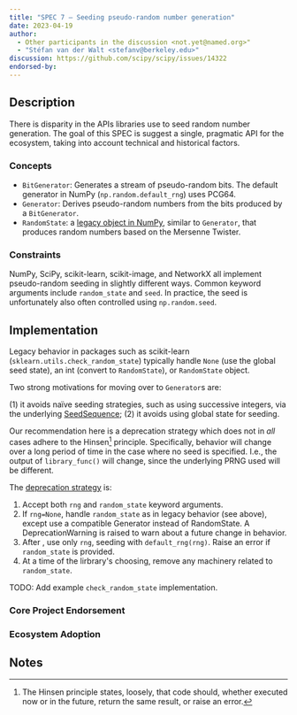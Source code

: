 ```yaml
---
title: "SPEC 7 — Seeding pseudo-random number generation"
date: 2023-04-19
author:
  - Other participants in the discussion <not.yet@named.org>"
  - "Stéfan van der Walt <stefanv@berkeley.edu>"
discussion: https://github.com/scipy/scipy/issues/14322
endorsed-by:
---
```


## Description

<!--
Briefly and clearly describe the proposal.
Explain the general need and the advantages of this specific proposal.
If relevant, include examples of how the new functionality would be used,
intended use-cases, and pseudo-code illustrating its use.
-->

There is disparity in the APIs libraries use to seed random number generation.
The goal of this SPEC is suggest a single, pragmatic API for the ecosystem, taking into account technical and historical factors.

### Concepts

- `BitGenerator`: Generates a stream of pseudo-random bits. The default generator in NumPy (`np.random.default_rng`) uses PCG64.
- `Generator`: Derives pseudo-random numbers from the bits produced by a `BitGenerator`.
- `RandomState`: a [legacy object in NumPy](https://numpy.org/doc/stable/reference/random/index.html), similar to `Generator`, that produces random numbers based on the Mersenne Twister.

### Constraints

NumPy, SciPy, scikit-learn, scikit-image, and NetworkX all implement pseudo-random seeding in slightly different ways.
Common keyword arguments include `random_state` and `seed`.
In practice, the seed is unfortunately also often controlled using `np.random.seed`.

## Implementation

<!--
Discuss how this would be implemented.
-->

Legacy behavior in packages such as scikit-learn (`sklearn.utils.check_random_state`) typically handle `None` (use the global seed state), an int (convert to `RandomState`), or `RandomState` object.

Two strong motivations for moving over to `Generator`s are:

(1) it avoids naïve seeding strategies, such as using successive integers, via the underlying [SeedSequence](https://numpy.org/doc/stable/reference/random/parallel.html#seedsequence-spawning);
(2) it avoids using global state for seeding.

Our recommendation here is a deprecation strategy which does not in _all_ cases adhere to the Hinsen[^hinsen] principle. Specifically, behavior will change over a long period of time in the case where no seed is specified. I.e., the output of `library_func()` will change, since the underlying PRNG used will be different.

The [deprecation strategy](https://github.com/scientific-python/specs/pull/180#issuecomment-1515248009) is:

1. Accept both `rng` and `random_state` keyword arguments.
2. If `rng=None`, handle `random_state` as in legacy behavior (see above), except use a compatible Generator instead of RandomState.
   A DeprecationWarning is raised to warn about a future change in behavior.
3. After <X time>, use only `rng`, seeding with `default_rng(rng)`.
   Raise an error if `random_state` is provided.
4. At a time of the lirbrary's choosing, remove any machinery related to `random_state`.

[^hinsen]: The Hinsen principle states, loosely, that code should, whether executed now or in the future, return the same result, or raise an error.

TODO: Add example `check_random_state` implementation.

### Core Project Endorsement

<!--
Discuss what it means for a core project to endorse this SPEC.
-->

### Ecosystem Adoption

<!--
Discuss what it means for a project to adopt this SPEC.
-->

## Notes

<!--
Include a bulleted list of annotated links, comments,
and other ancillary information as needed.
-->

